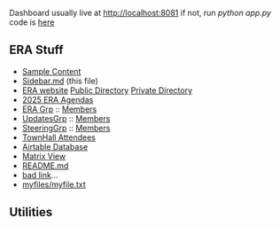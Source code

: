 Dashboard usually live at [http://localhost:8081](http://localhost:8081)
if not, run *python app.py*  code is [here](https://github.com/jonschull/SidebarDashboard)

## ERA Stuff

- [Sample Content](templates/sample_content.html)
- [Sidebar.md](sidebar.md) (this file)
- [ERA website](https://EcoRestorationAlliance.org) [Public Directory](https://www.ecorestorationalliance.org/public-directory) [Private Directory](https://www.ecorestorationalliance.org/account/private-directory)
- [2025 ERA Agendas](https://drive.google.com/drive/folders/1Gq8LZSRpdx6agAfYF74vaNI7xhROzMeV)
- [ERA Grp](https://groups.google.com/g/ecorestoration-alliance) :: [Members](https://groups.google.com/g/ecorestoration-alliance/members)
- [UpdatesGrp](https://groups.google.com/g/ecorestoration-alliance-update/members) :: [Members](https://groups.google.com/g/ecorestoration-alliance-update/members)
- [SteeringGrp](https://groups.google.com/g/erasteeringcommittee) :: [Members](https://groups.google.com/g/erasteeringcommittee/members)
- [TownHall Attendees](https://docs.google.com/spreadsheets/d/1jB0RpcHKOF_1fkNZ6UIXEVMwJEloLB0HMFdXT6JmHyo/edit?gid=0#gid=0)
- [Airtable Database](https://airtable.com/appe7aXupdvB4xXzu/tbl1Y9WZP7A8k5NvA/viwfBjea0Wp2PiSeu)
- [Matrix View](templates/matrix_view.html)
- [README.md](README.md)
- [bad link](badlink.html)...
- [myfiles/myfile.txt](myfiles/myfile.txt)

## Utilities

<!-- 
Notes:
- Links with http:// or https:// are automatically detected as external and will open in a new window
- Local file links should include the file extension (e.g., sample.html, test.txt)
- Markdown files (.md) will be rendered as HTML
- HTML files in the templates directory can be referenced directly (e.g., matrix_view.html)
-->
